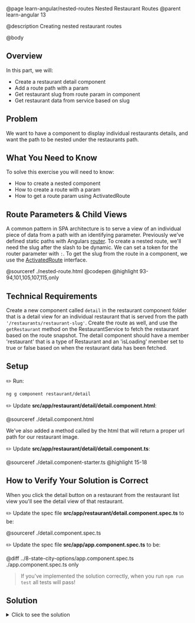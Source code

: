 @page learn-angular/nested-routes Nested Restaurant Routes
@parent learn-angular 13

@description Creating nested restaurant routes

@body

## Overview

In this part, we will:

- Create a restaurant detail component
- Add a route path with a param
- Get restaurant slug from route param in component
- Get restaurant data from service based on slug

## Problem

We want to have a component to display individual restaurants details, and want the path to be nested under the restaurants path.

## What You Need to Know

To solve this exercise you will need to know:

- How to create a nested component
- How to create a route with a param
- How to get a route param using ActivatedRoute

## Route Parameters & Child Views

A common pattern in SPA architecture is to serve a view of an individual piece of data from a path with an identifying parameter. Previously we've defined static paths with Angulars <a href="https://angular.io/guide/router" target="_blank">router</a>. To create a nested route, we'll need the slug after the slash to be dynamic. We can set a token for the router parameter with `:`. To get the slug from the route in a component, we use the <a href="https://angular.io/api/router/ActivatedRoute" target="_blank">ActivatedRoute</a> interface.

@sourceref ./nested-route.html
@codepen
@highlight 93-94,101,105,107,115,only

## Technical Requirements

Create a new component called `detail` in the restaurant component folder that is a detail view for an individual restaurant that is served from the path `'/restaurants/restaurant-slug'`. Create the route as well, and use the `getRestaurant` method on the RestaurantService to fetch the restaurant based on the route snapshot. The detail component should have a member 'restaurant' that is a type of Restaurant and an 'isLoading' member set to true or false based on when the restaurant data has been fetched.

## Setup

✏️ Run:

```bash
ng g component restaurant/detail
```

✏️ Update **src/app/restaurant/detail/detail.component.html**:

@sourceref ./detail.component.html

We've also added a method called by the html that will return a proper url path for our restaurant image.

✏️ Update **src/app/restaurant/detail/detail.component.ts**:

@sourceref ./detail.component-starter.ts
@highlight 15-18

## How to Verify Your Solution is Correct

When you click the detail button on a restaurant from the restaurant list view you'll see the detail view of that restaurant.

✏️ Update the spec file **src/app/restaurant/detail.component.spec.ts** to be:

@sourceref ./detail.component.spec.ts

✏️ Update the spec file **src/app/app.component.spec.ts** to be:

@diff ../8-state-city-options/app.component.spec.ts ./app.component.spec.ts only

> If you've implemented the solution correctly, when you run `npm run test` all tests will pass!

## Solution

<details>
<summary>Click to see the solution</summary>
✏️ Update **src/app/app-routing.module.ts**

@diff ../4-adding-routing/app-routing.module.ts ./app-routing.module.ts

✏️ Update **src/app/restaurant/detail/detail.component.ts**

@diff ./detail.component-starter.ts ./detail.component.ts

</details>
